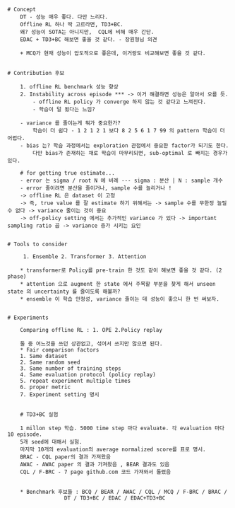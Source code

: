 	# Concept
		DT - 성능 매우 좋다. 다만 느리다.
		Offline RL 하나 딱 고르라면, TD3+BC. 
		왜? 성능이 SOTA는 아니지만,  CQL에 비해 매우 간단.	
		EDAC + TD3+BC 해보면 좋을 것 같다. - 장원형님 의견
		
		+ MCQ가 현재 성능이 압도적으로 좋은데, 이거랑도 비교해보면 좋을 것 같다. 


	# Contribution 후보

		1. offline RL benchmark 성능 향상 
		2. Instability across episode *** -> 이거 해결하면 성능은 알아서 오를 듯.
			- offline RL policy 가 converge 하지 않는 것 같다고 느껴진다. 
			- 학습이 덜 됬다는 느낌? 

		- variance 를 줄이는게 뭐가 중요한가?
			학습이 더 쉽다 - 1 2 1 2 1 보다 8 2 5 6 1 7 99 의 pattern 학습이 더 어렵다. 
		- bias 는? 학습 과정에서는 exploration 관점에서 중요한 factor가 되기도 한다.
			다만 bias가 존재하는 채로 학습이 마무리되면, sub-optimal 로 빠지는 경우가 있다. 

		# for getting true estimate... 
		- error 는 sigma / root N 에 비례 --- sigma : 분산 | N : sample 개수
		- error 줄이려면 분산을 줄이거나, sample 수를 늘리거나 !
		-> offline RL 은 dataset 이 고정 
		-> 즉, true value 를 잘 estimate 하기 위해서는 -> sample 수를 무한정 늘릴 수 없다 -> variance 줄이는 것이 중요 
		-> off-policy setting 에서는 추가적인 variance 가 있다 -> important sampling ratio 곱 -> variance 증가 시키는 요인 


	# Tools to consider 
	
		 1. Ensemble 2. Transformer 3. Attention

		* transformer로 Policy를 pre-train 한 것도 같이 해보면 좋을 것 같다. (2 phase)
		* attention 으로 augment 한 state 에서 주목할 부분을 찾게 해서 unseen state 의 uncertainty 를 줄이도록 해볼까? 
		* ensemble 이 학습 안정성, variance 줄이는 데 성능이 좋으니 한 번 써보자.
		

	# Experiments 	

		Comparing offline RL : 1. OPE 2.Policy replay 

		둘 중 어느것을 쓰던 상관없고, 섞어서 쓰지만 않으면 된다.
		* Fair comparison factors 
		1. Same dataset
		2. Same random seed
		3. Same number of training steps	
		4. Same evaluation protocol (policy replay)
		5. repeat experiment multiple times 
		6. proper metric
		7. Experiment setting 명시


		# TD3+BC 실험

		1 millon step 학습. 5000 time step 마다 evaluate. 각 evaluation 마다 10 episode.
		5개 seed에 대해서 실험.
		마지막 10개의 evaluation의 average normalized score를 표로 명시.
		BRAC - CQL paper의 결과 가져왔음
		AWAC - AWAC paper 의 결과 가져왔음 , BEAR 결과도 있음
		CQL / F-BRC - 7 page github.com 코드 가져와서 돌렸음

	
		* Benchmark 후보들 : BCQ / BEAR / AWAC / CQL / MCQ / F-BRC / BRAC /
					  DT / TD3+BC / EDAC / EDAC+TD3+BC


